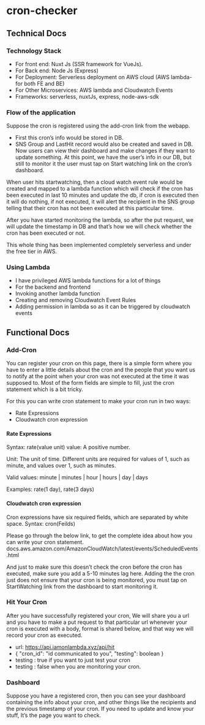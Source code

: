 # cron-checker
## Technical Docs
### Technology Stack

* For front end: Nuxt Js (SSR framework for VueJs).
* For Back end: Node Js (Express)
* For Deployment: Serverless deployment on AWS cloud (AWS lambda- for both FE and BE)
* For Other Microservices: AWS lambda and Cloudwatch Events
* Frameworks: serverless, nuxtJs, express, node-aws-sdk

### Flow of the application

Suppose the cron is registered using the add-cron link from the webapp.
* First this cron’s info would be stored in DB.
* SNS Group and LastHit record would also be created and saved in DB.
Now users can view their dashboard and make changes if they want to update something. At this point, we have the user’s info in our DB, but still to monitor it the user must tap on Start watching link on the cron’s dashboard.

When user hits startwatching, then a cloud watch event rule would be created and mapped to a lambda function which will check if the cron has been executed in last 10 minutes and update the db, if cron is executed then it will do nothing, if not executed, it will alert the recipient in the SNS group telling that their cron has not been executed at this particular time.

After you have started monitoring the lambda, so after the put request, we will update the timestamp in DB and that’s how we will check whether the cron has been executed or not.

This whole thing has been implemented completely serverless and under the free tier in AWS.

### Using Lambda

* I have privileged AWS lambda functions for a lot of things
* For the backend and frontend
* Invoking another lambda function
* Creating and removing Cloudwatch Event Rules
* Adding permission in lambda so as it can be triggered by cloudwatch events


## Functional Docs

### Add-Cron

You can register your cron on this page, there is a simple form where you have to enter a little details about the cron and the people that you want us to notify at the point when your cron was not executed at the time it was supposed to.
Most of the form fields are simple to fill, just the cron statement which is a bit tricky.

For this you can write cron statement to make your cron run in two ways:
* Rate Expressions
* Cloudwatch cron expression

#### Rate Expressions

Syntax: rate(value unit)
value: A positive number.

Unit: The unit of time. Different units are required for values of 1, such as minute, and values over 1, such as minutes.

Valid values: minute | minutes | hour | hours | day | days

Examples: rate(1 day), rate(3 days)

#### Cloudwatch cron expression

Cron expressions have six required fields, which are separated by white space.
Syntax: cron(Feilds)

Please go through the below link, to get the complete idea about how you can write your cron statement.
docs.aws.amazon.com/AmazonCloudWatch/latest/events/ScheduledEvents.html

And just to make sure this doesn’t check the cron before the cron has executed, make sure you add a 5-10 minutes lag here.
Adding the the cron just does not ensure that your cron is being monitored, you must tap on StartWatching link from the dashboard to start monitoring it.

### Hit Your Cron

After you have successfully registered your cron, We will share you a url and you have to make a put request to that particular url whenever your cron is executed with a body, format is shared below, and that way we will record your cron as executed.

* url: https://api.iamonlambda.xyz/api/hit
* {  "cron_id": "id communicated to you", "testing": boolean }
* testing : true if you want to just test your cron 
* testing : false when you are monitoring your cron.

### Dashboard

Suppose you have a registered cron, then you can see your dashboard containing the info about your cron, and other things like the recipients and the previous timestamp of your cron. If you need to update and know your stuff, It’s the page you want to check.